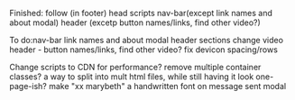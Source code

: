 Finished: follow (in footer)
head
scripts
nav-bar(except link names and about modal)
header (excetp button names/links, find other video?)

To do:nav-bar link names and about modal
header
sections
change video
header - button names/links, find other video?
fix devicon spacing/rows

Change scripts to CDN for performance?
remove multiple container classes?
a way to split into mult html files, while still having it look one-page-ish?
make "xx marybeth" a handwritten font on message sent modal